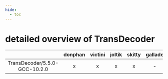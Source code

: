```yaml
---
hide:
  - toc
---
```


detailed overview of TransDecoder
=================================

| |donphan|victini|joltik|skitty|gallade|accelgor|swalot|doduo|
| :---: | :---: | :---: | :---: | :---: | :---: | :---: | :---: | :---: |
|TransDecoder/5.5.0-GCC-10.2.0|x|x|x|x|-|-|-|x|

